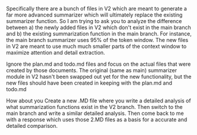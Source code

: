 Specifically there are a bunch of files in V2 which are meant to generate a far more advanced summarizer which will ultimately replace the existing summarizer function.  So I am trying to ask you to analyze the difference between a) the newly added files in V2 which don't exist in the main branch and b) the existing summarization function in the main branch.  For instance, the main branch summarizer uses 95% of the token window.  The new files in V2 are meant to use much much smaller parts of the context window to maximize attention and detail extraction.  


Ignore the plan.md and todo.md files and focus on the actual files that were created by those documents.  The original (same as main) summarizer module in V2 hasn't been swapped out yet for the new functionality, but the new files should have been created in keeping with the plan.md and todo.md


How about you Create a new .MD file where you write a detailed analysis of what summarization functions exist in the V2 branch. Then switch to the main branch and write a similar detailed analysis. Then come back to me with a response which uses those 2.MD files as a basis for a accurate and detailed comparison.